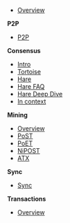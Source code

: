- [Overview](README.md)

**P2P**
- [P2P](p2p_overview.md)

**Consensus**
- [Intro](consensus_overview.md)
- [Tortoise](#tortoise)
- [Hare](#hare)
- [Hare FAQ](hare_FAQ.md)
- [Hare Deep Dive](hare_README.md)
- [In context](consensus_deepdive.md)

**Mining**
- [Overview](mining_overview.md)
- [PoST](post.md)
- [PoET](poet.md)
- [NiPOST](nipost.md)
- [ATX](atx.md)

**Sync**
- [Sync](sync_overview.md)

**Transactions**
- [Overview](transactions_overview.md)
